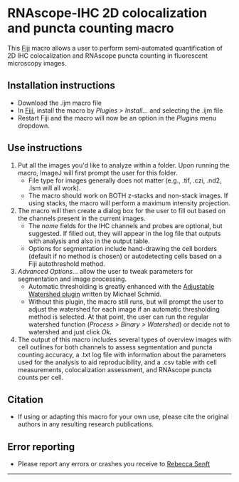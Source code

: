 # RNAscope-IHC 2D colocalization and puncta counting macro

This [Fiji](https://imagej.net/Fiji "Fiji") macro allows a user to perform semi-automated quantification of 2D IHC colocalization and RNAscope puncta counting in fluorescent microscopy images. 

## Installation instructions
* Download the .ijm macro file
* In [Fiji](https://imagej.net/Fiji "Fiji"), install the macro by _Plugins > Install..._ and selecting the .ijm file
* Restart Fiji and the macro will now be an option in the _Plugins_ menu dropdown.

## Use instructions
 1. Put all the images you'd like to analyze within a folder. Upon running the macro, ImageJ will first prompt the user for this folder. 
    * File type for images generally does not matter (e.g., .tif, .czi, .nd2, .lsm will all work).
    * The macro should work on BOTH z-stacks and non-stack images. If using stacks, the macro will perform a maximum intensity projection.
 2. The macro will then create a dialog box for the user to fill out based on the channels present in the current images.
    * The _name_ fields for the IHC channels and probes are optional, but suggested. If filled out, they will appear in the log file that outputs with analysis and also in the output table.
    * Options for segmentation include hand-drawing the cell borders (default if no method is chosen) or autodetecting cells based on a Fiji autothreshold method. 
3. _Advanced Options..._ allow the user to tweak parameters for segmentation and image processing.
    * Automatic thresholding is greatly enhanced with the [Adjustable Watershed plugin](https://imagejdocu.tudor.lu/doku.php?id=plugin:segmentation:adjustable_watershed:start) written by Michael Schmid.
     * Without this plugin, the macro still runs, but will prompt the user to adjust the watershed for each image if an automatic thresholding method is selected. At that point, the user can run the regular watershed function (_Process > Binary > Watershed_) or decide not to watershed and just click _Ok_. 
 4. The output of this macro includes several types of overview images with cell outlines for both channels to assess segmentation and puncta counting accuracy, a .txt log file with information about the parameters used for the analysis to aid reproducibility, and a .csv table with cell measurements, colocalization assessment, and RNAscope puncta counts per cell. 

## Citation
* If using or adapting this macro for your own use, please cite the original authors in any resulting research publications.
## Error reporting
 * Please report any errors or crashes you receive to [Rebecca Senft](mailto:senftrebecca@gmail.com)

----
